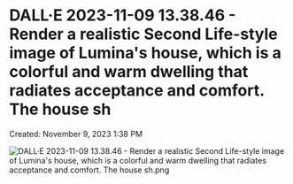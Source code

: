 # DALL·E 2023-11-09 13.38.46 - Render a realistic Second Life-style image of Lumina's house, which is a colorful and warm dwelling that radiates acceptance and comfort. The house sh

Created: November 9, 2023 1:38 PM

![DALL·E 2023-11-09 13.38.46 - Render a realistic Second Life-style image of Lumina's house, which is a colorful and warm dwelling that radiates acceptance and comfort. The house sh.png](DALL%C2%B7E%202023-11-09%2013%2038%2046%20-%20Render%20a%20realistic%20Se%20ba39c7701bbc48bc8c409855a6053684/DALLE_2023-11-09_13.38.46_-_Render_a_realistic_Second_Life-style_image_of_Luminas_house_which_is_a_colorful_and_warm_dwelling_that_radiates_acceptance_and_comfort._The_house_sh.png)